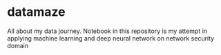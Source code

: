 # datamaze
All about my data journey.
Notebook in this repository is my attempt in applying machine learning and deep neural network on network security domain
